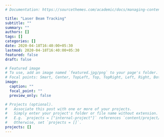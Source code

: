 ```yaml
---
# Documentation: https://sourcethemes.com/academic/docs/managing-content/

title: "Laser Beam Tracking"
subtitle: ""
summary: ""
authors: []
tags: []
categories: []
date: 2020-04-18T16:40:00+05:30
lastmod: 2020-04-18T16:40:00+05:30
featured: false
draft: false

# Featured image
# To use, add an image named `featured.jpg/png` to your page's folder.
# Focal points: Smart, Center, TopLeft, Top, TopRight, Left, Right, BottomLeft, Bottom, BottomRight.
image:
  caption: ""
  focal_point: ""
  preview_only: false

# Projects (optional).
#   Associate this post with one or more of your projects.
#   Simply enter your project's folder or file name without extension.
#   E.g. `projects = ["internal-project"]` references `content/project/deep-learning/index.md`.
#   Otherwise, set `projects = []`.
projects: []
---
```

